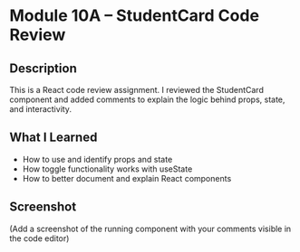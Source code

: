 # Module 10A – StudentCard Code Review

## Description
This is a React code review assignment. I reviewed the StudentCard component and added comments to 
explain the logic behind props, state, and interactivity.

## What I Learned
- How to use and identify props and state
- How toggle functionality works with useState
- How to better document and explain React components

## Screenshot
(Add a screenshot of the running component with your comments visible in the code editor)